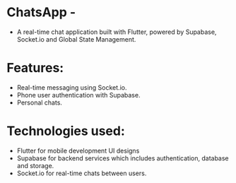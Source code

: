 # ChatsApp  - 

- A real-time chat application built with Flutter, powered by Supabase, Socket.io and Global State Management.
#
# Features:

- Real-time messaging using Socket.io.
- Phone user authentication with Supabase.
- Personal chats.
#
# Technologies used:

- Flutter for mobile development UI designs 
- Supabase for backend services which includes authentication, database and storage. 
- Socket.io for real-time chats between users.
